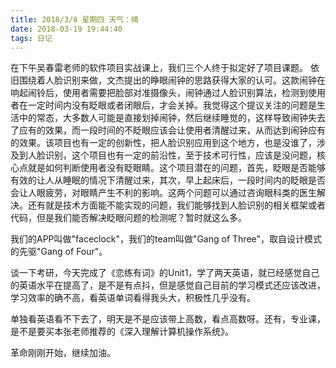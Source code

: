 ```yaml
---
title: 2018/3/8 星期四 天气：晴
date: 2018-03-19 19:44:40
tags: 日记
---
```

在下午吴春雷老师的软件项目实战课上，我们三个人终于拟定好了项目课题。<!--more-->
依旧围绕着人脸识别来做，文杰提出的睁眼闹钟的思路获得大家的认可。这款闹钟在响起闹铃后，使用者需要把脸部对准摄像头，闹钟通过人脸识别算法，检测到使用者在一定时间内没有眨眼或者闭眼后，才会关掉。我觉得这个提议关注的问题是生活中的常态，大多数人可能是直接划掉闹钟，然后继续睡觉的，这样导致闹钟失去了应有的效果，而一段时间的不眨眼应该会让使用者清醒过来，从而达到闹钟应有的效果。该项目也有一定的创新性，把人脸识别应用到这个地方，也是没谁了，涉及到人脸识别，这个项目也有一定的前沿性，至于技术可行性，应该是没问题，核心点就是如何判断使用者没有眨眼睛。这个项目潜在的问题，首先，眨眼是否能够有效的让人从睡眠的情况下清醒过来，其次，早上起床后，一段时间内的眨眼是否会让人眼疲劳，对眼睛产生不利的影响。这两个问题可以通过咨询眼科类的医生解决。还有就是技术方面能不能实现的问题，我们能够找到人脸识别的相关框架或者代码，但是我们能否解决眨眼问题的检测呢？暂时就这么多。

我们的APP叫做"faceclock"，我们的team叫做"Gang of Three"，取自设计模式的先驱"Gang of Four"。

谈一下考研，今天完成了《恋练有词》的Unit1，学了两天英语，就已经感觉自己的英语水平在提高了，是不是有点抖，但是感觉自己目前的学习模式还应该改进，学习效率的确不高，看英语单词看得我头大，积极性几乎没有。

单独看英语看不下去了，明天是不是应该带上高数，看点高数呀。还有，专业课，是不是要买本张老师推荐的《深入理解计算机操作系统》。

革命刚刚开始，继续加油。